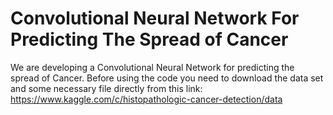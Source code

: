 # Convolutional Neural Network For Predicting The Spread of Cancer

We are developing a Convolutional Neural Network for predicting the spread of Cancer. Before using the code you need to download the data set and some necessary file directly from this link: https://www.kaggle.com/c/histopathologic-cancer-detection/data

